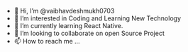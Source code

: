 - 👋 Hi, I’m @vaibhavdeshmukh0703
- 👀 I’m interested in Coding and Learning New Technology
- 🌱 I’m currently learning React Native.
-  💞️ I’m looking to collaborate on open Source Project
- 📫 How to reach me ...

<!---
vaibhavdeshmukh0703/vaibhavdeshmukh0703 is a ✨ special ✨ repository because its `README.md` (this file) appears on your GitHub profile.
You can click the Preview link to take a look at your changes.
--->

